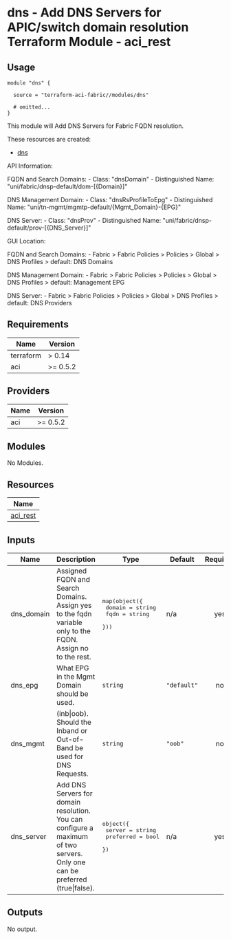# dns - Add DNS Servers for APIC/switch domain resolution Terraform Module - aci_rest

## Usage

```hcl
module "dns" {

  source = "terraform-aci-fabric//modules/dns"

  # omitted...
}
```

This module will Add DNS Servers for Fabric FQDN resolution.

These resources are created:

* [dns](https://registry.terraform.io/providers/CiscoDevNet/aci/latest/docs/resources/rest)

API Information:

FQDN and Search Domains:
*-* Class: "dnsDomain"
*-* Distinguished Name: "uni/fabric/dnsp-default/dom-[{Domain}]"

DNS Management Domain:
*-* Class: "dnsRsProfileToEpg"
*-* Distinguished Name: "uni/tn-mgmt/mgmtp-default/{Mgmt_Domain}-{EPG}"

DNS Server:
*-* Class: "dnsProv"
*-* Distinguished Name: "uni/fabric/dnsp-default/prov-[{DNS_Server}]"

GUI Location:

FQDN and Search Domains:
*-* Fabric > Fabric Policies > Policies > Global > DNS Profiles > default: DNS Domains

DNS Management Domain:
*-* Fabric > Fabric Policies > Policies > Global > DNS Profiles > default: Management EPG

DNS Server:
*-* Fabric > Fabric Policies > Policies > Global > DNS Profiles > default: DNS Providers

<!-- BEGINNING OF PRE-COMMIT-TERRAFORM DOCS HOOK -->
## Requirements

| Name | Version |
|------|---------|
| terraform | > 0.14 |
| aci | >= 0.5.2 |

## Providers

| Name | Version |
|------|---------|
| aci | >= 0.5.2 |

## Modules

No Modules.

## Resources

| Name |
|------|
| [aci_rest](https://registry.terraform.io/providers/ciscodevnet/aci/0.5.2/docs/resources/rest) |

## Inputs

| Name | Description | Type | Default | Required |
|------|-------------|------|---------|:--------:|
| dns\_domain | Assigned FQDN and Search Domains.  Assign yes to the fqdn variable only to the FQDN.  Assign no to the rest. | <pre>map(object({<br>    domain = string<br>    fqdn   = string<br>  }))</pre> | n/a | yes |
| dns\_epg | What EPG in the Mgmt Domain should be used. | `string` | `"default"` | no |
| dns\_mgmt | (inb\|oob).  Should the Inband or Out-of-Band be used for DNS Requests. | `string` | `"oob"` | no |
| dns\_server | Add DNS Servers for domain resolution.  You can configure a maximum of two servers.  Only one can be preferred (true\|false). | <pre>object({<br>    server    = string<br>    preferred = bool<br>  })</pre> | n/a | yes |

## Outputs

No output.
<!-- END OF PRE-COMMIT-TERRAFORM DOCS HOOK -->